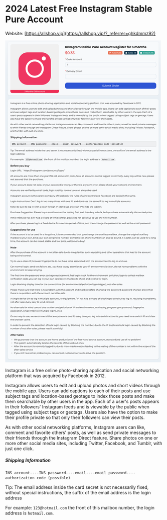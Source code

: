# 2024 Latest Free Instagram Stable Pure Account

Website: [https://allshop.vip](https://allshop.vip/?_referrer=ghkdmmz92)

![allshop-instagram](allshop-instagram.png)

Instagram is a free online photo-sharing application and social networking platform that was acquired by Facebook in 2012.

Instagram allows users to edit and upload photos and short videos through the mobile app. Users can add captions to each of their posts and use subject tags and location-based geotags to index those posts and make them searchable by other users in the app. Each of a user's posts appears in their followers' Instagram feeds and is viewable by the public when tagged using subject tags or geotags. Users also have the option to make their profile private so that only their followers can view their posts.

As with other social networking platforms, Instagram users can like, comment and favorite others' posts, as well as send private messages to their friends through the Instagram Direct feature. Share photos on one or more other social media sites, including Twitter, Facebook, and Tumblr, with just one click.

##### Shipping Information

```
INS account----INS password----email----email password----authorization code (possible)
```

Tip: The email address inside the card secret is not necessarily fixed, without special instructions, the suffix of the email address is the login address

For example: `123@hotmail.com` the front of this mailbox number, the login address is `hotmail.com`.
